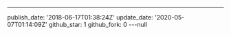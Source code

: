 ---
publish_date: '2018-06-17T01:38:24Z'
update_date: '2020-05-07T01:14:09Z'
github_star: 1
github_fork: 0
---null